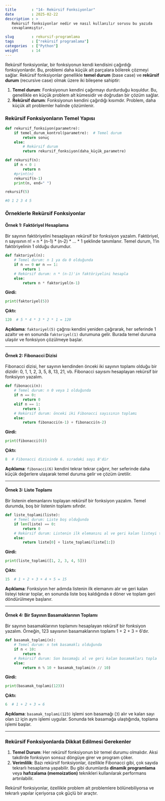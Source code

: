 ```yaml
---
title       : "14- Rekürsif Fonksiyonlar"
date        : 2025-02-22
description : >
   Rekürsif fonksiyonlar nedir ve nasıl kullanılır sorusu bu yazıda 
   cevaplanmıştır.

slug        : rekursif-programlama
tags        : ["rekürsif programlama"]
categories  : ["Python"]
weight      : 14
---
```


Rekürsif fonksiyonlar, bir fonksiyonun kendi kendisini çağırdığı fonksiyonlardır. Bu, problemi daha küçük alt parçalara bölerek çözmeyi sağlar. Rekürsif fonksiyonlar genellikle **temel durum** (base case) ve **rekürsif durum** (recursive case) olmak üzere iki bileşene sahiptir:

1. **Temel durum**: Fonksiyonun kendini çağırmayı durdurduğu koşuldur. Bu, genellikle en küçük problem alt kümesidir ve doğrudan bir çözüm sağlar.
2. **Rekürsif durum**: Fonksiyonun kendini çağırdığı kısımdır. Problem, daha küçük alt problemler halinde çözümlenir.

### Rekürsif Fonksiyonların Temel Yapısı

```python
def rekursif_fonksiyon(parametre):
    if temel_durum_kontrol(parametre):  # Temel durum
        return sonuç
    else:
        # Rekürsif durum
        return rekursif_fonksiyon(daha_küçük_parametre)
```

```python
def rekursif(n):
	if n < 0 :
		return n
	#print(n)
	rekursif(n-1)
	print(n, end=" ")

rekursif(5)

#0 1 2 3 4 5
```

### Örneklerle Rekürsif Fonksiyonlar

#### **Örnek 1: Faktöriyel Hesaplama**
Bir sayının faktöriyelini hesaplayan rekürsif bir fonksiyon yazalım. Faktöriyel, n sayısının n! = n * (n-1) * (n-2) * ... * 1 şeklinde tanımlanır. Temel durum, 1’in faktöriyelinin 1 olduğu durumdur.

```python
def faktoriyel(n):
    # Temel durum: n 1 ya da 0 olduğunda
    if n == 0 or n == 1:
        return 1
    # Rekürsif durum: n * (n-1)'in faktöriyelini hesapla
    else:
        return n * faktoriyel(n-1)
```

**Girdi:**
```python
print(faktoriyel(5))
```

**Çıktı:**
```python
120  # 5 * 4 * 3 * 2 * 1 = 120
```

**Açıklama**: `faktoriyel(5)` çağrısı kendini yeniden çağırarak, her seferinde 1 azaltır ve en sonunda `faktoriyel(1)` durumuna gelir. Burada temel duruma ulaşılır ve fonksiyon çözülmeye başlar.

---

#### **Örnek 2: Fibonacci Dizisi**
Fibonacci dizisi, her sayının kendinden önceki iki sayının toplamı olduğu bir dizidir: 0, 1, 1, 2, 3, 5, 8, 13, 21, vb. Fibonacci sayısını hesaplayan rekürsif bir fonksiyon yazalım.

```python
def fibonacci(n):
    # Temel durum: n 0 veya 1 olduğunda
    if n == 0:
        return 0
    elif n == 1:
        return 1
    # Rekürsif durum: önceki iki Fibonacci sayısının toplamı
    else:
        return fibonacci(n-1) + fibonacci(n-2)
```

**Girdi:**
```python
print(fibonacci(6))
```

**Çıktı:**
```python
8  # Fibonacci dizisinde 6. sıradaki sayı 8'dir
```

**Açıklama**: `fibonacci(6)` kendini tekrar tekrar çağırır, her seferinde daha küçük değerlere ulaşarak temel duruma gelir ve çözüm üretilir.

---

#### **Örnek 3: Liste Toplamı**
Bir listenin elemanlarını toplayan rekürsif bir fonksiyon yazalım. Temel durumda, boş bir listenin toplamı sıfırdır.

```python
def liste_toplami(liste):
    # Temel durum: Liste boş olduğunda
    if len(liste) == 0:
        return 0
    # Rekürsif durum: Listenin ilk elemanını al ve geri kalan listeyi topla
    else:
        return liste[0] + liste_toplami(liste[1:])
```

**Girdi:**
```python
print(liste_toplami([1, 2, 3, 4, 5]))
```

**Çıktı:**
```python
15  # 1 + 2 + 3 + 4 + 5 = 15
```

**Açıklama**: Fonksiyon her adımda listenin ilk elemanını alır ve geri kalan listeyi tekrar toplar, en sonunda liste boş kaldığında `0` döner ve toplam geri döndürülmeye başlanır.

---

#### **Örnek 4: Bir Sayının Basamaklarının Toplamı**
Bir sayının basamaklarının toplamını hesaplayan rekürsif bir fonksiyon yazalım. Örneğin, 123 sayısının basamaklarının toplamı 1 + 2 + 3 = 6’dır.

```python
def basamak_toplami(n):
    # Temel durum: n tek basamaklı olduğunda
    if n < 10:
        return n
    # Rekürsif durum: Son basamağı al ve geri kalan basamakları topla
    else:
        return n % 10 + basamak_toplami(n // 10)
```

**Girdi:**
```python
print(basamak_toplami(123))
```

**Çıktı:**
```python
6  # 1 + 2 + 3 = 6
```

**Açıklama**: `basamak_toplami(123)` işlemi son basamağı (`3`) alır ve kalan sayı olan `12` için aynı işlemi uygular. Sonunda tek basamağa ulaştığında, toplama işlemi başlar.

---

### Rekürsif Fonksiyonlarda Dikkat Edilmesi Gerekenler
1. **Temel Durum**: Her rekürsif fonksiyonun bir temel durumu olmalıdır. Aksi takdirde fonksiyon sonsuz döngüye girer ve program çöker.
2. **Verimlilik**: Bazı rekürsif fonksiyonlar, özellikle Fibonacci gibi, çok sayıda tekrarlı hesaplama yapabilir. Bu gibi durumlarda **dinamik programlama** veya **hafızalama (memoization)** teknikleri kullanılarak performans artırılabilir.

Rekürsif fonksiyonlar, özellikle problem alt problemlere bölünebiliyorsa ve tekrarlı yapılar içeriyorsa çok güçlü bir araçtır.
